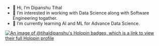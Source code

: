 - 👋 Hi, I’m Dipanshu Tihal
- 👀 I’m interested in working with Data Science along with Software Engineering togather.
- 🌱 I’m currently learning AI and ML for Advance Data Science.


[![An image of @tihaldipanshu's Holopin badges, which is a link to view their full Holopin profile](https://holopin.me/tihaldipanshu)](https://holopin.io/@tihaldipanshu)
<!---
tihal-dipanshu/tihal-dipanshu is a ✨ special ✨ repository because its `README.md` (this file) appears on your GitHub profile.
You can click the Preview link to take a look at your changes.
--->
